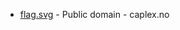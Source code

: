 * [flag.svg](https://commons.wikimedia.org/wiki/File:Kvinnherad_komm.svg) - Public domain - caplex.no
